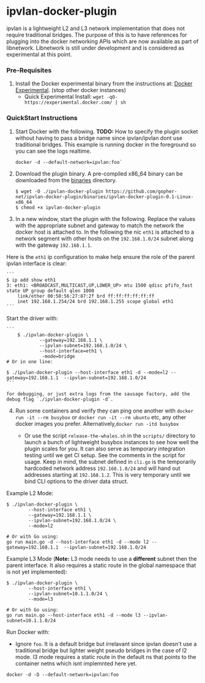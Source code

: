 ipvlan-docker-plugin
=================

ipvlan is a lightweight L2 and L3 network implementation that does not require traditional bridges. The purpose of this is to have references for plugging into the docker networking APIs which are now available as part of libnetwork. Libnetwork is still under development and is considered as experimental at this point.


### Pre-Requisites

1. Install the Docker experimental binary from the instructions at: [Docker Experimental](https://github.com/docker/docker/tree/master/experimental). (stop other docker instances)
	- Quick Experimental Install: `wget -qO- https://experimental.docker.com/ | sh`

### QuickStart Instructions


1. Start Docker with the following. **TODO:** How to specify the plugin socket without having to pass a bridge name since ipvlan/ipvlan dont use traditional bridges. This example is running docker in the foreground so you can see the logs realtime.

    ```
    docker -d --default-network=ipvlan:foo`
    ```

2. Download the plugin binary. A pre-compiled x86_64 binary can be downloaded from the [binaries](https://github.com/gopher-net/ipvlan-docker-plugin/binaries) directory.

	```
	$ wget -O ./ipvlan-docker-plugin https://github.com/gopher-net/ipvlan-docker-plugin/binaries/ipvlan-docker-plugin-0.1-Linux-x86_64
	$ chmod +x ipvlan-docker-plugin
	```

3. In a new window, start the plugin with the following. Replace the values with the appropriate subnet and gateway to match the network the docker host is attached to. In the following the nic `eth1` is attached to a network segment with other hosts on the `192.168.1.0/24` subnet along with the gateway `192.168.1.1`.

Here is the `eth1` ip configuration to make help ensure the role of the parent ipvlan interface is clear:

    ```
    $ ip add show eth1
    3: eth1: <BROADCAST,MULTICAST,UP,LOWER_UP> mtu 1500 qdisc pfifo_fast state UP group default qlen 1000
        link/ether 00:50:56:27:87:2f brd ff:ff:ff:ff:ff:ff
        inet 192.168.1.254/24 brd 192.168.1.255 scope global eth1
    ```
    
Start the driver with:

    ```
    	$ ./ipvlan-docker-plugin \
    	        --gateway=192.168.1.1 \
    	        --ipvlan-subnet=192.168.1.0/24 \
    	        --host-interface=eth1 \
    	         -mode=bridge
    # Or in one line:

	$ ./ipvlan-docker-plugin --host-interface eth1 -d --mode=l2 --gateway=192.168.1.1  --ipvlan-subnet=192.168.1.0/24
    ```

    for debugging, or just extra logs from the sausage factory, add the debug flag `./ipvlan-docker-plugin -d`.

4. Run some containers and verify they can ping one another with `docker run -it --rm busybox` or `docker run -it --rm ubuntu` etc, any other docker images you prefer. Alternatively,`docker run -itd busybox`

    * Or use the script `release-the-whales.sh` in the `scripts/` directory to launch a bunch of lightweight busybox instances to see how well the plugin scales for you. It can also serve as temporary integration testing until we get CI setup. See the comments in the script for usage. Keep in mind, the subnet defined in `cli.go` is the temporarily hardcoded network address `192.168.1.0/24` and will hand out addresses starting at `192.168.1.2`. This is very temporary until we bind CLI options to the driver data struct.


Example L2 Mode:

```
$ ./ipvlan-docker-plugin \
        --host-interface eth1 \
        --gateway=192.168.1.1 \
        --ipvlan-subnet=192.168.1.0/24 \
        --mode=l2

# Or with Go using:
go run main.go -d --host-interface eth1 -d --mode l2 --gateway=192.168.1.1  --ipvlan-subnet=192.168.1.0/24
```

Example L3 Mode (**Note:** L3 mode needs to use a **different** subnet then the parent interface. It also requires a static route in the global namespace that is not yet implemented):

```
$ ./ipvlan-docker-plugin \
        --host-interface eth1 \
        --ipvlan-subnet=10.1.1.0/24 \
        --mode=l3

# Or with Go using:
go run main.go --host-interface eth1 -d --mode l3 --ipvlan-subnet=10.1.1.0/24
```

Run Docker with:

- Ignore `foo`. It is a default bridge but irrelavant since ipvlan doesn't use a traditional bridge but lighter weight pseudo bridges in the case of l2 mode. l3 mode requires a static route in the default ns that points to the container netns which isnt implemnted here yet.
```
docker -d -D --default-network=ipvlan:foo
```
